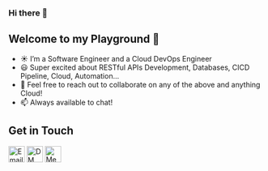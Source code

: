 ### Hi there 👋

## Welcome to my Playground :rocket:

-  :sunny: I’m a Software Engineer and a Cloud DevOps Engineer
-  :smiley: Super excited about RESTful APIs Development, Databases, CICD Pipeline, Cloud, Automation...
-  👯 Feel free to reach out to collaborate on any of the above and anything Cloud!
-  📫 Always available to chat!

## Get in Touch

[<img src='https://cdn-icons-png.flaticon.com/512/281/281786.png' width='32' title='Email Me!'>](iamdanielchukwuma@gmail.com)
[<img src='https://cdn-icons-png.flaticon.com/512/733/733579.png' width='32' title='DM Me!'>](external.ink?to=/https://twitter.com/iamchucksdaniel)
[<img src='https://cdn-icons-png.flaticon.com/512/174/174857.png' width='32' title='Message Me!'>](external.ink?to=/https://www.linkedin.com/in/iamdanielchukwuma/)

<!--
**chucksdaniel/chucksdaniel** is a ✨ _special_ ✨ repository because its `README.md` (this file) appears on your GitHub profile.

Here are some ideas to get you started:

- 🔭 I’m currently working on ...
- 🌱 I’m currently learning ...
- 👯 I’m looking to collaborate on ...
- 🤔 I’m looking for help with ...
- 💬 Ask me about ...
- 📫 How to reach me: ...
- 😄 Pronouns: ...
- ⚡ Fun fact: ...
-->
